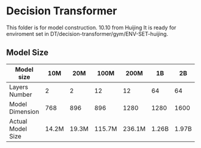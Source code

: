 # Decision Transformer

This folder is for model construction.
10.10 from Huijing
It is ready for enviroment set in DT/decision-transformer/gym/ENV-SET-huijing.  

## Model Size

| Model size | 10M | 20M | 100M | 200M |  1B | 2B |
| ----- | ----- | ----- | ----- | ----- | ----- | ----- |
|  Layers Number  |  2  |  2  |  12 | 12 | 64 | 64 |
| Model Dimension | 768 | 896 | 896 | 1280 | 1280 | 1600 |
| Actual Model Size | 14.2M | 19.3M | 115.7M | 236.1M | 1.26B | 1.97B |

